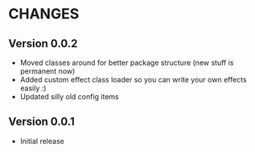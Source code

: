 CHANGES
=======

Version 0.0.2
-------------
- Moved classes around for better package structure (new stuff is permanent now)
- Added custom effect class loader so you can write your own effects easily :)
- Updated silly old config items

Version 0.0.1
-------------
- Initial release
